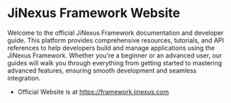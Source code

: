 # JiNexus Framework Website
Welcome to the official JiNexus Framework documentation and developer guide.
This platform provides comprehensive resources, tutorials, and API references to help developers build and manage applications using the JiNexus Framework.
Whether you're a beginner or an advanced user, our guides will walk you through everything from getting started to mastering advanced features, ensuring smooth development and seamless integration.

- Official Website is at https://framework.jinexus.com

